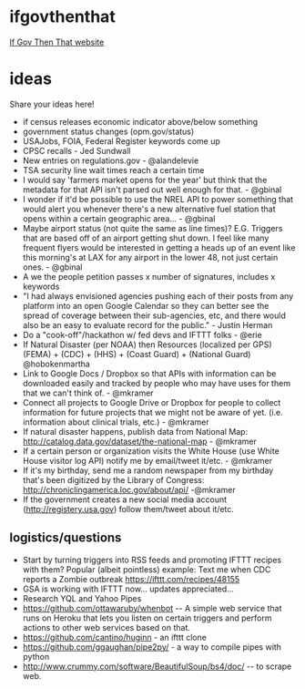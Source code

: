 ifgovthenthat
=============

[If Gov Then That website](http://codefordc.github.io/ifgovthenthat)

ideas
=====

Share your ideas here!


* if census releases economic indicator above/below something
* government status changes (opm.gov/status)
* USAJobs, FOIA, Federal Register keywords come up
* CPSC recalls - Jed Sundwall
* New entries on regulations.gov - @alandelevie
* TSA security line wait times reach a certain time
* I would say 'farmers market opens for the year' but think that the metadata for that API isn't parsed out well enough for that.  - @gbinal
* I wonder if it'd be possible to use the NREL API to power something that would alert you whenever there's a new alternative fuel station that opens within a certain geographic area... - @gbinal
* Maybe airport status (not quite the same as line times)?  E.G.  Triggers that are based off of an airport getting shut down.  I feel like many frequent flyers would be interested in getting a heads up of an event like this morning's at LAX for any airport in the lower 48, not just certain ones.  - @gbinal
* A we the people petition passes x number of signatures, includes x keywords
* "I had always envisioned agencies pushing each of their posts from any platform into an open Google Calendar so they can better see the spread of coverage between their sub-agencies, etc, and there would also be an easy to evaluate record for the public." - Justin Herman
* Do a "cook-off"/hackathon w/ fed devs and IFTTT folks - @erie
* If Natural Disaster (per NOAA) then Resources (localized per GPS) (FEMA) + (CDC) + (HHS) + (Coast Guard) + (National Guard) @hobokenmartha
* Link to Google Docs / Dropbox so that APIs with information can be downloaded easily and tracked by people who may have uses for them that we can't think of. - @mkramer
* Connect all projects to Google Drive or Dropbox for people to collect information for future projects that we might not be aware of yet. (i.e. information about clinical trials, etc.) - @mkramer
 * If natural disaster happens, publish data from National Map: http://catalog.data.gov/dataset/the-national-map - @mkramer
 * If a certain person or organization visits the White House (use White House visitor log API) notify me by email/tweet it/etc. - @mkramer
 * If it's my birthday, send me a random newspaper from my birthday that's been digitized by the Library of Congress: http://chroniclingamerica.loc.gov/about/api/ -@mkramer
 * If the government creates a new social media account (http://registery.usa.gov) follow them/tweet about it/etc.

logistics/questions
--

* Start by turning triggers into RSS feeds and promoting IFTTT recipes with them? Popular (albeit pointless) example: Text me when CDC reports a Zombie outbreak https://ifttt.com/recipes/48155
* GSA is working with IFTTT now... updates appreciated...
* Research YQL and Yahoo Pipes
* https://github.com/ottawaruby/whenbot -- A simple web service that runs on Heroku that lets you
listen on certain triggers and perform actions to other web services
based on that.
* https://github.com/cantino/huginn - an ifttt clone
* https://github.com/ggaughan/pipe2py/ - a way to compile pipes with python
* http://www.crummy.com/software/BeautifulSoup/bs4/doc/ -- to scrape web.
